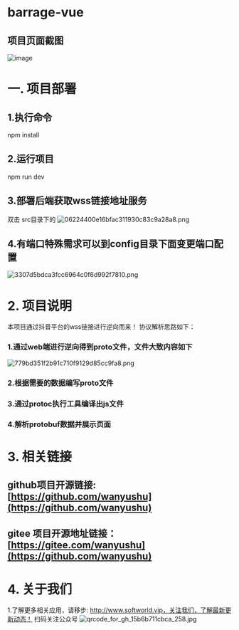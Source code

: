 # barrage-vue

## 项目页面截图
![image](https://github.com/wanyushu/barrage-vue/assets/55966772/41375028-644e-478c-8fe9-ec3e58cfa02e)

# 一. 项目部署
  ## 1.执行命令
   npm install
  ## 2.运行项目
   npm run dev
  ## 3.部署后端获取wss链接地址服务
   双击 src目录下的
   ![06224400e16bfac311930c83c9a28a8.png](https://cdn.nlark.com/yuque/0/2023/png/35385809/1699604342717-0a1f6012-2dc1-4cf7-9686-bac8c9fbda34.png#averageHue=%233d4249&clientId=u887a6370-dc9a-4&from=ui&id=u8208da98&originHeight=252&originWidth=523&originalType=binary&ratio=1&rotation=0&showTitle=false&size=9042&status=done&style=none&taskId=u988e500b-3ba9-49c2-9c7e-bff9de4ae96&title=)

##   4.有端口特殊需求可以到config目录下面变更端口配置
![3307d5bdca3fcc6964c0f6d992f7810.png](https://cdn.nlark.com/yuque/0/2023/png/35385809/1699604579390-7f78c6d2-7c6c-4ecb-8b21-f14d439cfc22.png#averageHue=%2373845a&clientId=u887a6370-dc9a-4&from=ui&id=u9dd0da95&originHeight=308&originWidth=1044&originalType=binary&ratio=1&rotation=0&showTitle=false&size=25962&status=done&style=none&taskId=u8cf8fb89-5a2f-44a5-8301-f96e04aec44&title=)

# 2. 项目说明

 本项目通过抖音平台的wss链接进行逆向而来！
协议解析思路如下：
### 1.通过web端进行逆向得到proto文件，文件大致内容如下
![779bd351f2b91c710f9129d85cc9fa8.png](https://cdn.nlark.com/yuque/0/2023/png/35385809/1699605155158-7d4ee589-b16a-4ed2-a7b8-402654d79323.png#averageHue=%232c2c2b&clientId=u887a6370-dc9a-4&from=ui&height=433&id=u0434d597&originHeight=695&originWidth=911&originalType=binary&ratio=1&rotation=0&showTitle=false&size=77443&status=done&style=none&taskId=uc2d8ba62-bb5f-4b54-a545-f33f93e0379&title=&width=568)
### 2.根据需要的数据编写proto文件
### 3.通过protoc执行工具编译出js文件
### 4.解析protobuf数据并展示页面

# 3. 相关链接

## github项目开源链接: [https://github.com/wanyushu](https://github.com/wanyushu)
## gitee 项目开源地址链接：[https://gitee.com/wanyushu](https://github.com/wanyushu)

# 4. 关于我们
   1.了解更多相关应用，请移步: http://www.softworld.vip，关注我们，了解最新更新动态！
   扫码关注公众号
   ![qrcode_for_gh_15b6b711cbca_258.jpg](https://cdn.nlark.com/yuque/0/2023/jpeg/35385809/1699605638736-8e429634-4a2b-47c4-99ca-f19acc9382be.jpeg#averageHue=%23a1a1a1&clientId=u887a6370-dc9a-4&from=paste&height=149&id=u0c131012&originHeight=258&originWidth=258&originalType=binary&ratio=1&rotation=0&showTitle=false&size=27449&status=done&style=shadow&taskId=u317baebc-cd55-4dc9-a3b4-c3300ec3d89&title=&width=149)




